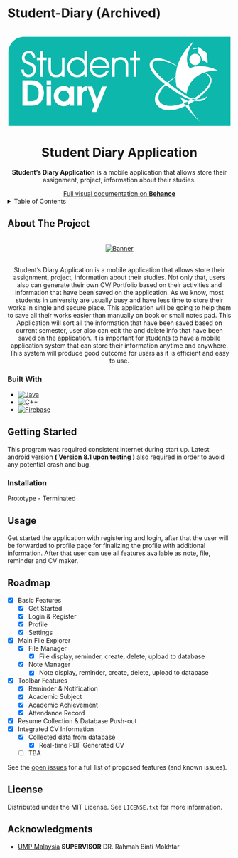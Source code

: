 # Student-Diary (Archived)
<!-- Students Diary --Dev environment version (prototype build) -->
<!-- *** This was made around alpha and beta version (prototype build), may break sometimes, required multiples revision
-->

<!-- PROJECT LOGO -->
<br />
<div align="center">
  <a href="https://github.com/shoen1x/Student-Diary">
    <img src="Images/logo.png" alt="Banner" width="501" height="201">
  </a>
<h1 align="center">Student Diary Application</h1>
  <p align="center">
    <b>Student’s Diary Application</b> is a mobile application that allows store their assignment, project, information about their studies.
  </p>
  <a href="https://www.behance.net/gallery/141503291/Karnival-FYPro-Com-20192020-UMP">Full visual documentation on <b>Behance</b></a>
</div>

<!-- TABLE OF CONTENTS -->
<details>
  <summary>Table of Contents</summary>
  <ol>
    <li>
      <a href="#about-the-project">About The Project</a>
      <ul>
        <li><a href="#built-with">Built With</a></li>
      </ul>
    </li>
    <li>
      <a href="#getting-started">Getting Started</a>
      <ul>
        <li><a href="#installation">Installation</a></li>
      </ul>
    </li>
    <li><a href="#usage">Usage</a></li>
    <li><a href="#roadmap">Roadmap</a></li>
    <li><a href="#license">License</a></li>
    <li><a href="#acknowledgments">Acknowledgments</a></li>
  </ol>
</details>



<!-- ABOUT THE PROJECT -->
## About The Project

<div align="center">
    <br />
<a href="https://www.behance.net/gallery/141503291/Karnival-FYPro-Com-20192020-UMP" title="Click here to see full version">
  <img src="https://mir-s3-cdn-cf.behance.net/project_modules/max_3840/1f6982141503291.6401e5afe5b47.jpg" alt="Banner">
</a>

  <p align="center">
      <br />
    Student’s Diary Application is a mobile application that allows store their assignment, 
project, information about their studies. Not only that, users also can generate their own CV/ 
Portfolio based on their activities and information that have been saved on the application. As 
we know, most students in university are usually busy and have less time to store their works
in single and secure place. This application will be going to help them to save all their works 
easier than manually on book or small notes pad. This Application will sort all the information 
that have been saved based on current semester, user also can edit the and delete info that have 
been saved on the application. It is important for students to have a mobile application system 
that can store their information anytime and anywhere. This system will produce good outcome 
for users as it is efficient and easy to use.
    <br />
  </p>

</div>

### Built With

* [![Java][Java.js]][java-url]
* [![C++][C++.c]][C++-url]
* [![Firebase][Firebase.fb]][Firebase-url]

<!-- GETTING STARTED -->
## Getting Started

This program was required consistent internet during start up. Latest android version <b>( Version 8.1 upon testing )</b> also required in order to avoid any potential crash and bug.

<!-- ### Prerequisites

This is an example of how to list things you need to use the software and how to install them. (Dev only)
* npm
  ```sh
  npm install npm@latest -g
  ``` -->

### Installation

Prototype - Terminated

<!-- USAGE EXAMPLES -->
## Usage

Get started the application with registering and login, after that the user will be forwarded to profile page for finalizing the profile with additional information. After that user can use all features available as note, file, reminder and CV maker.

<!-- ROADMAP -->
## Roadmap

- [x] Basic Features
    - [x] Get Started
    - [x] Login & Register
    - [x] Profile
    - [x] Settings
- [x] Main File Explorer
    - [x] File Manager
        - [x] File display, reminder, create, delete, upload to database
    - [x] Note Manager
        - [x] Note display, reminder, create, delete, upload to database
- [x] Toolbar Features
    - [x] Reminder & Notification
    - [x] Academic Subject
    - [x] Academic Achievement
    - [x] Attendance Record
- [x] Resume Collection & Database Push-out
- [x] Integrated CV Information
    - [x] Collected data from database
        - [x] Real-time PDF Generated CV
    - [ ] TBA
    
See the [open issues](https://github.com/shoen1x/Student-Diary/issues) for a full list of proposed features (and known issues). 

<!-- CONTRIBUTING (This project is archived, 
contribution was accepted anymore) -->
<!-- ## Contributing

Contributions are what make the open source community such an amazing place to learn, inspire, and create. Any contributions you make are **greatly appreciated**.

If you have a suggestion that would make this better, please fork the repo and create a pull request. You can also simply open an issue with the tag "enhancement".
Don't forget to give the project a star! Thanks again!

1. Fork the Project
2. Create your Feature Branch (`git checkout -b feature/AmazingFeature`)
3. Commit your Changes (`git commit -m 'Add some AmazingFeature'`)
4. Push to the Branch (`git push origin feature/AmazingFeature`)
5. Open a Pull Request -->

<!-- LICENSE -->
## License
Distributed under the MIT License. See `LICENSE.txt` for more information.

<!-- ACKNOWLEDGMENTS -->
## Acknowledgments

* [UMP Malaysia](https://www.ump.edu.my/en) <b>SUPERVISOR</b> DR. Rahmah Binti Mokhtar

<!-- MARKDOWN LINKS & IMAGES -->
<!-- https://www.markdownguide.org/basic-syntax/#reference-style-links -->
[contributors-shield]: https://img.shields.io/github/contributors/github_username/repo_name.svg?style=for-the-badge
[contributors-url]: https://github.com/github_username/repo_name/graphs/contributors
[forks-shield]: https://img.shields.io/github/forks/github_username/repo_name.svg?style=for-the-badge
[forks-url]: https://github.com/github_username/repo_name/network/members
[stars-shield]: https://img.shields.io/github/stars/github_username/repo_name.svg?style=for-the-badge
[stars-url]: https://github.com/github_username/repo_name/stargazers
[issues-shield]: https://img.shields.io/github/issues/github_username/repo_name.svg?style=for-the-badge
[issues-url]: https://github.com/github_username/repo_name/issues
[license-shield]: https://img.shields.io/github/license/github_username/repo_name.svg?style=for-the-badge
[license-url]: https://github.com/github_username/repo_name/blob/master/LICENSE.txt
[linkedin-shield]: https://img.shields.io/badge/-LinkedIn-black.svg?style=for-the-badge&logo=linkedin&colorB=555
[linkedin-url]: https://linkedin.com/in/linkedin_username
[C++.c]: https://img.shields.io/badge/c++-20232A?style=for-the-badge&logo=c&logoColor=61DAFB
[C++-url]: https://isocpp.org/
[Firebase.fb]: https://img.shields.io/badge/Firebase-20232A?style=for-the-badge&logo=firebase&logoColor=61DAFB
[Firebase-url]: https://firebase.google.com/
[Java.js]: https://img.shields.io/badge/Java-20232A?style=for-the-badge&logo=javascript&logoColor=61DAFB
[Java-url]: https://www.oracle.com/java/technologies
